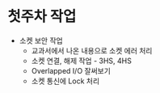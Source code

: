 # 첫주차 작업
- 소켓 보안 작업
  - 교과서에서 나온 내용으로 소켓 에러 처리
  - 소켓 연결, 해제 작업 - 3HS, 4HS
  - Overlapped I/O 잘써보기
  - 소켓 통신에 Lock 처리
